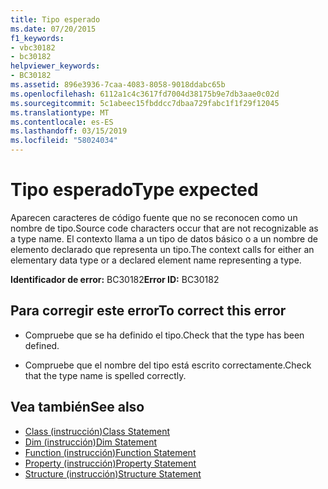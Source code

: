 ```yaml
---
title: Tipo esperado
ms.date: 07/20/2015
f1_keywords:
- vbc30182
- bc30182
helpviewer_keywords:
- BC30182
ms.assetid: 896e3936-7caa-4083-8058-9018ddabc65b
ms.openlocfilehash: 6112a1c4c3617fd7004d38175b9e7db3aae0c02d
ms.sourcegitcommit: 5c1abeec15fbddcc7dbaa729fabc1f1f29f12045
ms.translationtype: MT
ms.contentlocale: es-ES
ms.lasthandoff: 03/15/2019
ms.locfileid: "58024034"
---
```

# <a name="type-expected"></a><span data-ttu-id="c5af5-102">Tipo esperado</span><span class="sxs-lookup"><span data-stu-id="c5af5-102">Type expected</span></span>
<span data-ttu-id="c5af5-103">Aparecen caracteres de código fuente que no se reconocen como un nombre de tipo.</span><span class="sxs-lookup"><span data-stu-id="c5af5-103">Source code characters occur that are not recognizable as a type name.</span></span> <span data-ttu-id="c5af5-104">El contexto llama a un tipo de datos básico o a un nombre de elemento declarado que representa un tipo.</span><span class="sxs-lookup"><span data-stu-id="c5af5-104">The context calls for either an elementary data type or a declared element name representing a type.</span></span>  
  
 <span data-ttu-id="c5af5-105">**Identificador de error:** BC30182</span><span class="sxs-lookup"><span data-stu-id="c5af5-105">**Error ID:** BC30182</span></span>  
  
## <a name="to-correct-this-error"></a><span data-ttu-id="c5af5-106">Para corregir este error</span><span class="sxs-lookup"><span data-stu-id="c5af5-106">To correct this error</span></span>  
  
-   <span data-ttu-id="c5af5-107">Compruebe que se ha definido el tipo.</span><span class="sxs-lookup"><span data-stu-id="c5af5-107">Check that the type has been defined.</span></span>  
  
-   <span data-ttu-id="c5af5-108">Compruebe que el nombre del tipo está escrito correctamente.</span><span class="sxs-lookup"><span data-stu-id="c5af5-108">Check that the type name is spelled correctly.</span></span>  
  
## <a name="see-also"></a><span data-ttu-id="c5af5-109">Vea también</span><span class="sxs-lookup"><span data-stu-id="c5af5-109">See also</span></span>

- [<span data-ttu-id="c5af5-110">Class (instrucción)</span><span class="sxs-lookup"><span data-stu-id="c5af5-110">Class Statement</span></span>](../../visual-basic/language-reference/statements/class-statement.md)
- [<span data-ttu-id="c5af5-111">Dim (instrucción)</span><span class="sxs-lookup"><span data-stu-id="c5af5-111">Dim Statement</span></span>](../../visual-basic/language-reference/statements/dim-statement.md)
- [<span data-ttu-id="c5af5-112">Function (instrucción)</span><span class="sxs-lookup"><span data-stu-id="c5af5-112">Function Statement</span></span>](../../visual-basic/language-reference/statements/function-statement.md)
- [<span data-ttu-id="c5af5-113">Property (instrucción)</span><span class="sxs-lookup"><span data-stu-id="c5af5-113">Property Statement</span></span>](../../visual-basic/language-reference/statements/property-statement.md)
- [<span data-ttu-id="c5af5-114">Structure (instrucción)</span><span class="sxs-lookup"><span data-stu-id="c5af5-114">Structure Statement</span></span>](../../visual-basic/language-reference/statements/structure-statement.md)
